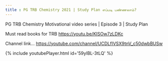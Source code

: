 ```yaml
---
title : PG TRB Chemistry 2021 | Study Plan எப்படி பண்ணலாம்?
---
```


PG TRB Chemistry Motivational video series | Episode 3 | Study Plan

Must read books for TRB
https://youtu.be/KISOw7zLDKc

Channel link... 
https://youtube.com/channel/UCDLfIVSX9tnV_c50dwbBUSw



{% include youtubePlayer.html id='59ylBL-3tLQ' %}
